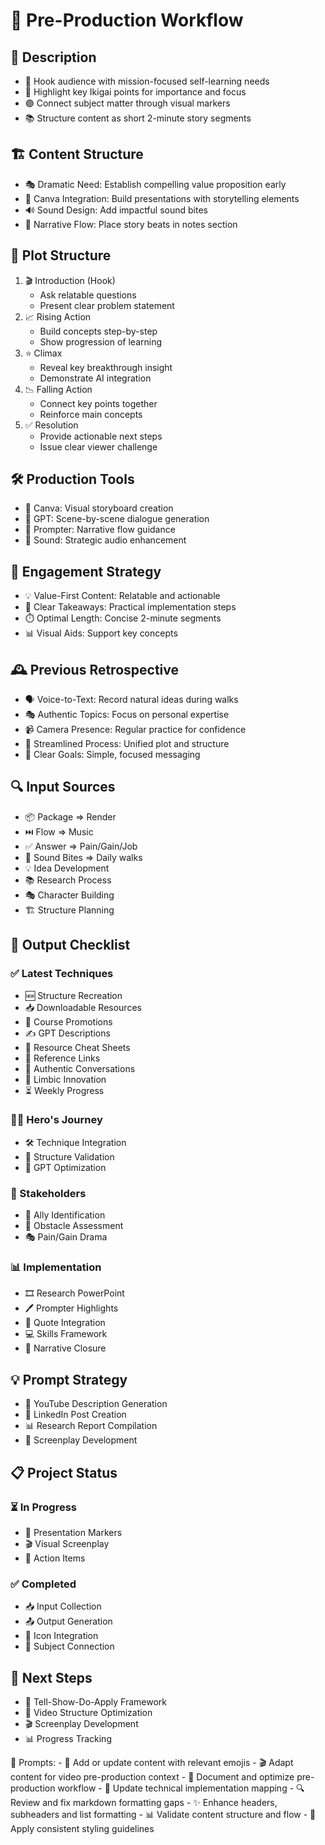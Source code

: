 # 📝 Pre-Production Workflow

## 🧠 Description
- 🎯 Hook audience with mission-focused self-learning needs
- 🔴 Highlight key Ikigai points for importance and focus
- 🟣 Connect subject matter through visual markers
- 📚 Structure content as short 2-minute story segments

## 🏗️ Content Structure
- 🎭 Dramatic Need: Establish compelling value proposition early
- 🎨 Canva Integration: Build presentations with storytelling elements
- 🔊 Sound Design: Add impactful sound bites
- 📝 Narrative Flow: Place story beats in notes section

## 🎥 Plot Structure
1. 🎬 Introduction (Hook)
   - Ask relatable questions
   - Present clear problem statement
2. 📈 Rising Action
   - Build concepts step-by-step
   - Show progression of learning
3. ⭐ Climax
   - Reveal key breakthrough insight
   - Demonstrate AI integration
4. 📉 Falling Action
   - Connect key points together
   - Reinforce main concepts
5. ✅ Resolution
   - Provide actionable next steps
   - Issue clear viewer challenge

## 🛠️ Production Tools
- 🎨 Canva: Visual storyboard creation
- 🤖 GPT: Scene-by-scene dialogue generation
- 📝 Prompter: Narrative flow guidance
- 🎵 Sound: Strategic audio enhancement

## 🎯 Engagement Strategy
- 💡 Value-First Content: Relatable and actionable
- 🎯 Clear Takeaways: Practical implementation steps
- ⏱️ Optimal Length: Concise 2-minute segments
- 📊 Visual Aids: Support key concepts

## 🕰️ Previous Retrospective
- 🗣️ Voice-to-Text: Record natural ideas during walks
- 🎭 Authentic Topics: Focus on personal expertise
- 📹 Camera Presence: Regular practice for confidence
- 📝 Streamlined Process: Unified plot and structure
- 🎯 Clear Goals: Simple, focused messaging

## 🔍 Input Sources
- 📦 Package => Render
- ⏭️ Flow => Music
- ✅ Answer => Pain/Gain/Job
- 🎵 Sound Bites => Daily walks
- 💡 Idea Development
- 📚 Research Process
- 🎭 Character Building
- 🏗️ Structure Planning

## 🎨 Output Checklist
### ✅ Latest Techniques
- 🆕 Structure Recreation
- 📥 Downloadable Resources
- 📣 Course Promotions
- ✍️ GPT Descriptions
- 📄 Resource Cheat Sheets
- 🔗 Reference Links
- 💬 Authentic Conversations
- 🧠 Limbic Innovation
- ⏳ Weekly Progress

### 🦸‍♂️ Hero's Journey
- 🛠️ Technique Integration
- 🔄 Structure Validation
- 🤖 GPT Optimization

### 🤝 Stakeholders
- 👥 Ally Identification
- 🚧 Obstacle Assessment
- 🎭 Pain/Gain Drama

### 📊 Implementation
- 🎞️ Research PowerPoint
- 🖊️ Prompter Highlights
- 💬 Quote Integration
- 💻 Skills Framework
- 🎯 Narrative Closure

## 💡 Prompt Strategy
- 📱 YouTube Description Generation
- 💼 LinkedIn Post Creation
- 📊 Research Report Compilation
- 📝 Screenplay Development

## 📋 Project Status
### ⏳ In Progress
- 🎯 Presentation Markers
- 🎬 Visual Screenplay
- 📝 Action Items

### ✅ Completed
- 📥 Input Collection
- 📤 Output Generation
- 🎨 Icon Integration
- 🔗 Subject Connection

## 👣 Next Steps
- 📝 Tell-Show-Do-Apply Framework
- 🎥 Video Structure Optimization
- 🎬 Screenplay Development
- 📊 Progress Tracking

 
 💭 Prompts:
    - 🎯 Add or update content with relevant emojis
    - 🎬 Adapt content for video pre-production context
    - 📝 Document and optimize pre-production workflow
    - 🔧 Update technical implementation mapping
    - 🔍 Review and fix markdown formatting gaps
    - ✨ Enhance headers, subheaders and list formatting
    - 📊 Validate content structure and flow
    - 🎨 Apply consistent styling guidelines
